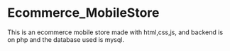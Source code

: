 # Ecommerce_MobileStore
This is an ecommerce mobile store made with html,css,js, and backend is on php and the database used is mysql.
